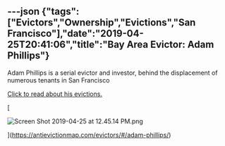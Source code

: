 ---json
{"tags":["Evictors","Ownership","Evictions","San Francisco"],"date":"2019-04-25T20:41:06","title":"Bay Area Evictor: Adam Phillips"}
---

Adam Phillips is a serial evictor and investor, behind the displacement of numerous tenants in San Francisco

[Click to read about his evictions.](https://antievictionmap.com/evictors/#/adam-phillips/)

[

![Screen Shot 2019-04-25 at 12.45.14 PM.png](/assets/uploads/Screen+Shot+2019-04-25+at+12.45.14+PM.png)

](https://antievictionmap.com/evictors/#/adam-phillips/)